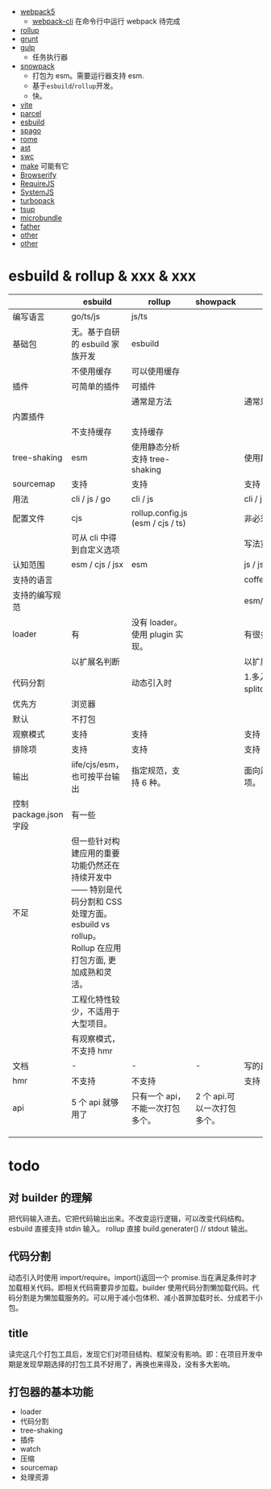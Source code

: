 - [webpack5](/builder/webpack5/index.html)
  - [webpack-cli](/jsPackages/webpackCli.html) 在命令行中运行 webpack 待完成
- [rollup](/builder/rollup/index.html)
- [grunt](/builder/grunt/index.html)
- [gulp](/builder/gulp/index.html)
  - 任务执行器
- [snowpack](/builder/snowpack/index.html)
  - 打包为 esm。需要运行器支持 esm.
  - 基于`esbuild`/`rollup`开发。
  - 快。
- [vite](/builder/vite/index.html)
- [parcel](/builder/parcel.html)
- [esbuild](/builder/esbuild.html)
- [spago](/builder/spago.html)
- [rome](/builder/rome/index.html)
- [ast](/builder/ast.html)
- [swc](/builder/swc.html)
- [make](/builder/make.html) 可能有它
- [Browserify](/builder/Browserify.html)
- [RequireJS](/builder/RequireJS.html)
- [SystemJS](/builder/SystemJS.html)
- [turbopack](/builder/turbopack/index.html)
- [tsup](/builder/tsup/index.html)
- [microbundle](/builder/microbundle.html)
- [father](/builder/father.html)
- [other](/builder/other.html)
- [other](/builder/other.html)

# esbuild & rollup & xxx & xxx

|                        | esbuild                                                                                                                                     | rollup                            | showpack                    | webpack5                                                            |     |     |     |     |     |     |
| ---------------------- | ------------------------------------------------------------------------------------------------------------------------------------------- | --------------------------------- | --------------------------- | ------------------------------------------------------------------- | --- | --- | --- | --- | --- | --- |
| 编写语言               | go/ts/js                                                                                                                                    | js/ts                             |                             |                                                                     |     |     |     |     |     |     |
| 基础包                 | 无。基于自研的 esbuild 家族开发                                                                                                             | esbuild                           |                             |                                                                     |     |     |     |     |     |     |
|                        | 不使用缓存                                                                                                                                  | 可以使用缓存                      |                             |                                                                     |     |     |     |     |     |     |
| 插件                   | 可简单的插件                                                                                                                                | 可插件                            |                             |                                                                     |     |     |     |     |     |     |
|                        |                                                                                                                                             | 通常是方法                        |                             | 通常是实例，可使用多次。                                            |     |     |     |     |     |     |
| 内置插件               |                                                                                                                                             |                                   |                             |                                                                     |     |     |     |     |     |     |
|                        | 不支持缓存                                                                                                                                  | 支持缓存                          |                             |                                                                     |     |     |     |     |     |     |
| tree-shaking           | esm                                                                                                                                         | 使用静态分析支持 tree-shaking     |                             | 使用静态分析支持 tree-shaking                                       |     |     |     |     |     |     |
| sourcemap              | 支持                                                                                                                                        | 支持                              |                             | 支持                                                                |     |     |     |     |     |     |
| 用法                   | cli / js / go                                                                                                                               | cli / js                          |                             | cli / js                                                            |     |     |     |     |     |     |
| 配置文件               | cjs                                                                                                                                         | rollup.config.js (esm / cjs / ts) |                             | 非必须，webpack.config.js (cjs)                                     |     |     |     |     |     |     |
|                        | 可从 cli 中得到自定义选项                                                                                                                   |                                   |                             | 写法宽泛                                                            |     |     |     |     |     |     |
| 认知范围               | esm / cjs / jsx                                                                                                                             | esm                               |                             | js / json                                                           |     |     |     |     |     |     |
| 支持的语言             |                                                                                                                                             |                                   |                             | coffeescript/ts/esnext/less/sass/stylus/elm                         |     |     |     |     |     |     |
| 支持的编写规范         |                                                                                                                                             |                                   |                             | esm/cjs/amd/assets/wasm                                             |     |     |     |     |     |     |
| loader                 | 有                                                                                                                                          | 没有 loader。使用 plugin 实现。   |                             | 有很多                                                              |     |     |     |     |     |     |
|                        | 以扩展名判断                                                                                                                                |                                   |                             | 以扩展名判断                                                        |     |     |     |     |     |     |
| 代码分割               |                                                                                                                                             | 动态引入时                        |                             | 1.多入口。2.入口中明确依赖或使用 splitchunkplugin 插件 3.动态引入时 |     |     |     |     |     |     |
| 优先方                 | 浏览器                                                                                                                                      |                                   |                             |                                                                     |     |     |     |     |     |     |
| 默认                   | 不打包                                                                                                                                      |                                   |                             |                                                                     |     |     |     |     |     |     |
| 观察模式               | 支持                                                                                                                                        | 支持                              |                             | 支持                                                                |     |     |     |     |     |     |
| 排除项                 | 支持                                                                                                                                        | 支持                              |                             | 支持                                                                |     |     |     |     |     |     |
| 输出                   | iife/cjs/esm，也可按平台输出                                                                                                                | 指定规范，支持 6 种。             |                             | 面向运行环境输出。打库包时有丰富的输出选项。                        |     |     |     |     |     |     |
| 控制 package.json 字段 | 有一些                                                                                                                                      |                                   |                             |                                                                     |     |     |     |     |     |     |
| 不足                   | 但一些针对构建应用的重要功能仍然还在持续开发中 —— 特别是代码分割和 CSS 处理方面。esbuild vs rollup。Rollup 在应用打包方面, 更加成熟和灵活。 |                                   |                             |                                                                     |     |     |     |     |     |     |
|                        | 工程化特性较少，不适用于大型项目。                                                                                                          |                                   |                             |                                                                     |     |     |     |     |     |     |
|                        | 有观察模式，不支持 hmr                                                                                                                      |                                   |                             |                                                                     |     |     |     |     |     |     |
| 文档                   | -                                                                                                                                           | -                                 | -                           | 写的最好                                                            |     |     |     |     |     |     |
| hmr                    | 不支持                                                                                                                                      | 不支持                            |                             | 支持                                                                |     |     |     |     |     |     |
| api                    | 5 个 api 就够用了                                                                                                                           | 只有一个 api，不能一次打包多个。  | 2 个 api.可以一次打包多个。 |                                                                     |     |     |     |     |     |     |
|                        |                                                                                                                                             |                                   |                             |                                                                     |     |     |     |     |     |     |
|                        |                                                                                                                                             |                                   |                             |                                                                     |     |     |     |     |     |     |
|                        |                                                                                                                                             |                                   |                             |                                                                     |     |     |     |     |     |     |

# todo

## 对 builder 的理解

把代码输入进去。它把代码输出出来。不改变运行逻辑，可以改变代码结构。
esbuild 直接支持 stdin 输入。
rollup 直接 build.generater() // stdout 输出。

## 代码分割

动态引入时使用 import/require。import()返回一个 promise.当在满足条件时才加载相关代码。即相关代码需要异步加载。builder 使用代码分割懒加载代码。代码分割是为懒加载服务的。可以用于减小包体积、减小首屏加载时长、分成若干小包。

## title

读完这几个打包工具后，发现它们对项目结构、框架没有影响。即：在项目开发中期是发现早期选择的打包工具不好用了，再换也来得及，没有多大影响。

## 打包器的基本功能

- loader
- 代码分割
- tree-shaking
- 插件
- watch
- 压缩
- sourcemap
- 处理资源
